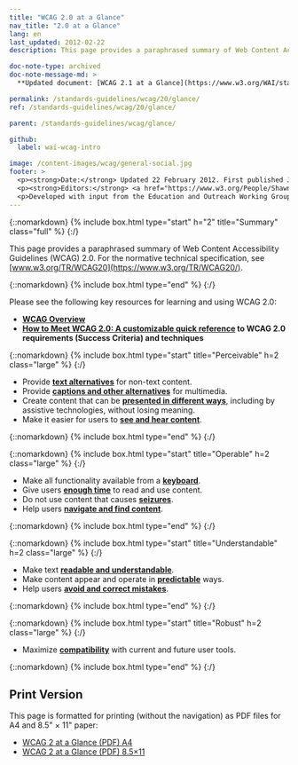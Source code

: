 ```yaml
---
title: "WCAG 2.0 at a Glance"
nav_title: "2.0 at a Glance"
lang: en
last_updated: 2012-02-22
description: This page provides a paraphrased summary of Web Content Accessibility Guidelines (WCAG) 2.0.

doc-note-type: archived
doc-note-message-md: >
  **Updated document: [WCAG 2.1 at a Glance](https://www.w3.org/WAI/standards-guidelines/wcag/glance/)**

permalink: /standards-guidelines/wcag/20/glance/
ref: /standards-guidelines/wcag/20/glance/

parent: /standards-guidelines/wcag/glance/

github:
  label: wai-wcag-intro

image: /content-images/wcag/general-social.jpg
footer: >
  <p><strong>Date:</strong> Updated 22 February 2012. First published July 2008.</p>
  <p><strong>Editors:</strong> <a href="https://www.w3.org/People/Shawn">Shawn Lawton Henry</a> and Wayne Dick.</p>
  <p>Developed with input from the Education and Outreach Working Group (<a href="https://www.w3.org/WAI/about/groups/eowg/">EOWG</a>) and the Accessibility Guidelines Working Group (<a href="https://www.w3.org/WAI/GL/">AG WG</a>).</p>
---
```


{::nomarkdown}
{% include box.html type="start" h="2" title="Summary" class="full" %}
{:/}

This page provides a paraphrased summary of Web Content Accessibility Guidelines (WCAG) 2.0. For the normative technical specification, see [www.w3.org/TR/WCAG20](https://www.w3.org/TR/WCAG20/).

{::nomarkdown}
{% include box.html type="end" %}
{:/}

Please see the following key resources for learning and using WCAG 2.0:

-   **[WCAG Overview](https://www.w3.org/WAI/intro/wcag.php)**
-   **[How to Meet WCAG 2.0: A customizable quick reference](https://www.w3.org/WAI/WCAG20/quickref/) to WCAG 2.0 requirements (Success Criteria) and techniques**

{::nomarkdown}
{% include box.html type="start" title="Perceivable" h=2 class="large" %}
{:/}

-   Provide **[text alternatives](https://www.w3.org/WAI/WCAG20/quickref/#text-equiv)** for non-text content.
-   Provide [**captions and other alternatives**](https://www.w3.org/WAI/WCAG20/quickref/#media-equiv) for multimedia.
-   Create content that can be **[presented in different ways](https://www.w3.org/WAI/WCAG20/quickref/#content-structure-separation)**, including by assistive technologies, without losing meaning.
-   Make it easier for users to **[see and hear content](https://www.w3.org/WAI/WCAG20/quickref/#visual-audio-contrast)**.

{::nomarkdown}
{% include box.html type="end" %}
{:/}


{::nomarkdown}
{% include box.html type="start" title="Operable" h=2 class="large" %}
{:/}

-   Make all functionality available from a **[keyboard](https://www.w3.org/WAI/WCAG20/quickref/#keyboard-operation)**.
-   Give users **[enough time](https://www.w3.org/WAI/WCAG20/quickref/#time-limits)** to read and use content.
-   Do not use content that causes **[seizures](https://www.w3.org/WAI/WCAG20/quickref/#seizure)**.
-   Help users **[navigate and find content](https://www.w3.org/WAI/WCAG20/quickref/#navigation-mechanisms)**.

{::nomarkdown}
{% include box.html type="end" %}
{:/}

{::nomarkdown}
{% include box.html type="start" title="Understandable" h=2 class="large" %}
{:/}

-   Make text **[readable and understandable](https://www.w3.org/WAI/WCAG20/quickref/#meaning)**.
-   Make content appear and operate in **[predictable](https://www.w3.org/WAI/WCAG20/quickref/#consistent-behavior)** ways.
-   Help users **[avoid and correct mistakes](https://www.w3.org/WAI/WCAG20/quickref/#minimize-error)**.

{::nomarkdown}
{% include box.html type="end" %}
{:/}

{::nomarkdown}
{% include box.html type="start" title="Robust" h=2 class="large" %}
{:/}

-   Maximize **[compatibility](https://www.w3.org/WAI/WCAG20/quickref/#ensure-compat)** with current and future user tools.

{::nomarkdown}
{% include box.html type="end" %}
{:/}

## Print Version

This page is formatted for printing (without the navigation) as PDF
files for A4 and 8.5" &times; 11" paper:

-   [WCAG 2 at a Glance (PDF) A4](https://www.w3.org/WAI/WCAG20/glance/WCAG2-at-a-Glance-a4.pdf)
-   [WCAG 2 at a Glance (PDF) 8.5&times;11](https://www.w3.org/WAI/WCAG20/glance/WCAG2-at-a-Glance.pdf)
